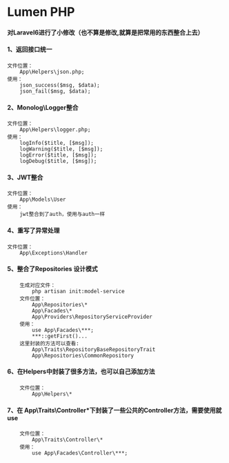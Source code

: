 # Lumen PHP

#### 对Laravel6进行了小修改（也不算是修改,就算是把常用的东西整合上去）

#### 1、返回接口统一
    文件位置：
        App\Helpers\json.php;
    使用：
        json_success($msg, $data);
        json_fail($msg, $data);
#### 2、Monolog\Logger整合
    文件位置：
        App\Helpers\logger.php;
    使用：
        logInfo($title, [$msg]);
        logWarning($title, [$msg]);
        logError($title, [$msg]);
        logDebug($title, [$msg]);
#### 3、JWT整合
    文件位置：
        App\Models\User
    使用：
        jwt整合到了auth，使用与auth一样
#### 4、重写了异常处理
    文件位置：
        App\Exceptions\Handler
    
#### 5、整合了Repositories 设计模式
        生成对应文件：
            php artisan init:model-service
        文件位置：
            App\Repositories\*
            App\Facades\*
            App\Providers\RepositoryServiceProvider
        使用：
            use App\Facades\***;
            ***::getFirst()...
        这里封装的方法可以查看:
            App\Traits\RepositoryBaseRepositoryTrait
            App\Repositories\CommonRepository
#### 6、在Helpers中封装了很多方法，也可以自己添加方法
        文件位置：
            App\Helpers\*
#### 7、在 App\Traits\Controller\*下封装了一些公共的Controller方法，需要使用就use
        文件位置：
            App\Traits\Controller\*
        使用：
            use App\Facades\Controller\***;
